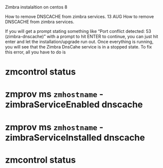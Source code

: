 Zimbra instalaltion on centos 8 


How to remove DNSCACHE from zimbra services.
13
AUG
How to remove DNSCACHE from zimbra services.

If you will get a prompt stating something like “Port conflict detected: 53 (zimbra-dnscache)” with a prompt to hit ENTER to continue, you can just hit enter and let the installation/upgrade run out. Once everything is running, you will see that the Zimbra DnsCahe service is in a stopped state. To fix this error, all you have to do is

# zmcontrol status
# zmprov ms `zmhostname` -zimbraServiceEnabled dnscache
# zmprov ms `zmhostname` -zimbraServiceInstalled dnscache
# zmcontrol status
